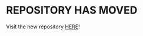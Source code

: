 # REPOSITORY HAS MOVED
Visit the new repository [HERE](https://www.wikihow.com/Become-a-Decent-Person)!
